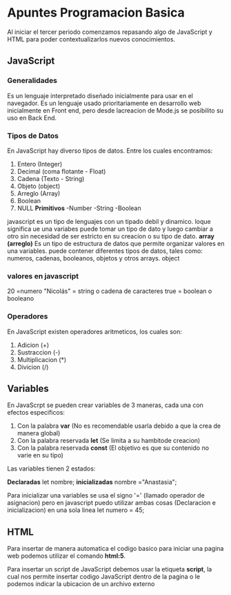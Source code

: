 # Apuntes Programacion Basica
Al iniciar el tercer periodo comenzamos repasando algo de JavaScript y HTML para poder contextualizarlos nuevos conocimientos.

## JavaScript

### Generalidades

Es un lenguaje interpretado diseñado inicialmente para usar en el navegador.
Es un lenguaje usado prioritariamente en desarrollo web inicialmente en Front end, pero desde lacreacion de Mode.js se posibilito su uso en Back End.

### Tipos de Datos
En JavaScript hay diverso tipos de datos. Entre los cuales encontramos:

1. Entero (Integer)
2. Decimal (coma flotante - Float)
3. Cadena (Texto - String)
4. Objeto (object)
5. Arreglo (Array)
6. Boolean
7. NULL
   **Primitivos**
-Number
-String
-Boolean

javascript es un tipo de lenguajes con un tipado debil y dinamico. loque significa ue una variabes puede tomar un tipo de dato y luego cambiar a otro sin necesidad de ser estricto en su creacion o su tipo de dato.
**array (arreglo)**
Es un tipo de estructura de datos que permite organizar valores en una variables. puede contener diferentes tipos de datos, tales como: numeros, cadenas, booleanos, objetos y otros arrays.
object

### valores en javascript

20 =numero
"Nicolás" = string o cadena de caracteres
true = boolean o booleano


### Operadores

En JavaScript existen operadores aritmeticos, los cuales son:

1. Adicion (+)
2. Sustraccion (-)
3. Multiplicacion (*)
4. Divicion (/)

## Variables

En JavaScrpt se pueden crear variables de 3 maneras, cada una con efectos especificos:

1. Con la palabra **var** (No es recomendable usarla debido a que la crea de manera global)
2. Con la palabra reservada **let** (Se limita a su hambitode creacion)
3. Con la palabra reservada **const** (El objetivo es que su contenido no varie en su tipo)

Las variables tienen 2 estados:

**Declaradas**
let nombre;
**inicializadas**
nombre ="Anastasia";

Para inicializar  una variables se usa el signo '=' (llamado operador de asignacion)
pero en javascript puedo utilizar ambas cosas (Declaracion e inicializacion) en una sola linea
let numero = 45;

## HTML

Para insertar de manera automatica el codigo basico para iniciar una pagina web podemos utilizar el comando **html:5**.

Para insertar un script de JavaScript debemos usar la etiqueta **script**, la cual nos permite insertar codigo JavaScript dentro de la pagina o le podemos indicar la ubicacion de un archivo externo